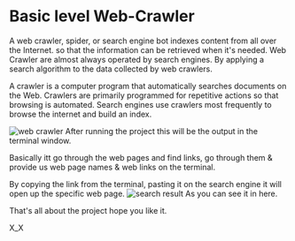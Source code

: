 # Basic level Web-Crawler
A web crawler, spider, or search engine bot indexes content from all over the Internet. so that the information can be retrieved when it's needed. Web Crawler are almost always operated by search engines. By applying a search algorithm to the data collected by web crawlers.

A crawler is a computer program that automatically searches documents on the Web. Crawlers are primarily programmed for repetitive actions so that browsing is automated. Search engines use crawlers most frequently to browse the internet and build an index.
 
![web crawler](https://user-images.githubusercontent.com/48183983/126750701-5760c616-1246-44e4-8da8-27da46ef47c6.PNG)
After running the project this will be the output in the terminal window.

Basically itt go through the web pages and find links, go through them & provide us web page names & web links on the terminal.

By copying the link from the terminal, pasting it on the search engine it will open up the specific web page.
![search result](https://user-images.githubusercontent.com/48183983/126753388-a66cd6a3-e77a-4075-add7-40d4ac42c4f0.PNG)
As you can see it in here.

That's all about the project  hope you  like it.

X_X
